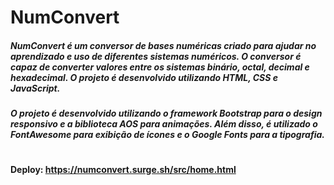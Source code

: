 # NumConvert

##### NumConvert é um conversor de bases numéricas criado para ajudar no aprendizado e uso de diferentes sistemas numéricos. O conversor é capaz de converter valores entre os sistemas binário, octal, decimal e hexadecimal. O projeto é desenvolvido utilizando HTML, CSS e JavaScript.

##### O projeto é desenvolvido utilizando o framework Bootstrap para o design responsivo e a biblioteca AOS para animações. Além disso, é utilizado o FontAwesome para exibição de ícones e o Google Fonts para a tipografia.

#

#### Deploy: https://numconvert.surge.sh/src/home.html

